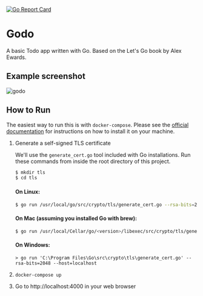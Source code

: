 [![Go Report Card](https://goreportcard.com/badge/github.com/cwithmichael/godo)](https://goreportcard.com/report/github.com/cwithmichael/godo)

# Godo

A basic Todo app written with Go. Based on the Let's Go book by Alex Ewards.

## Example screenshot

![godo](https://user-images.githubusercontent.com/1703143/161475014-4b10571e-08d7-418a-b66b-2e94c4d3de2e.png)

## How to Run

The easiest way to run this is with `docker-compose`. Please see the [official documentation](https://docs.docker.com/compose/install/) for instructions on how to install it on your machine.

1. Generate a self-signed TLS certificate

   We'll use the `generate_cert.go` tool included with Go installations. Run these commands from inside the root directory of this project.

   ```bash
   $ mkdir tls
   $ cd tls
   ```

   #### On Linux:

   ```bash
   $ go run /usr/local/go/src/crypto/tls/generate_cert.go --rsa-bits=2048 --host=localhost
   ```

   #### On Mac (assuming you installed Go with brew):

   ```zsh
   $ go run /usr/local/Cellar/go/<version>/libexec/src/crypto/tls/generate_cert.go --rsa-bits=2048 --host=localhost
   ```

   #### On Windows:

   ```
   > go run 'C:\Program Files\Go\src\crypto\tls\generate_cert.go' --rsa-bits=2048 --host=localhost
   ```

2. `docker-compose up`
3. Go to http://localhost:4000 in your web browser

